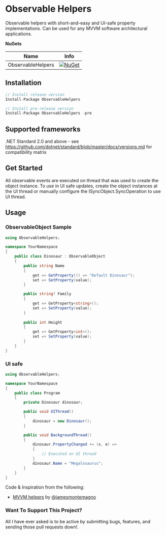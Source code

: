 # Observable Helpers

Observable helpers with short-and-easy and UI-safe property implementations. Can be used for any MVVM software architectural applications.

**NuGets**

|Name|Info|
| ------------------- | :------------------: |
|ObservableHelpers|[![NuGet](https://buildstats.info/nuget/ObservableHelpers?includePreReleases=true)](https://www.nuget.org/packages/ObservableHelpers/)|

## Installation
```csharp
// Install release version
Install-Package ObservableHelpers

// Install pre-release version
Install-Package ObservableHelpers -pre
```

## Supported frameworks
.NET Standard 2.0 and above - see https://github.com/dotnet/standard/blob/master/docs/versions.md for compatibility matrix

## Get Started

All observable events are executed on thread that was used to create the object instance.
To use in UI safe updates, create the object instances at the UI thread or manually configure the ISyncObject.SyncOperation to use UI thread.

## Usage

### ObservableObject Sample
```csharp
using ObservableHelpers;

namespace YourNamespace
{
    public class Dinosaur : ObservableObject
    {
        public string Name
        {
            get => GetProperty(() => "Default Dinosaur");
            set => SetProperty(value);
        }

        public string? Family
        {
            get => GetProperty<string>();
            set => SetProperty(value);
        }
        
        public int Height
        {
            get => GetProperty<int>();
            set => SetProperty(value);
        }
    }
}
```
### UI safe
```csharp
using ObservableHelpers;

namespace YourNamespace
{
    public class Program
    {
        private Dinosaur dinosaur;

        public void UIThread()
        {
            dinosaur = new Dinosaur();
        }

        public void BackgroundThread()
        {
            dinosaur.PropertyChanged += (s, e) =>
            {
                // Executed on UI thread
            }
            dinosaur.Name = "Megalosaurus";
        }
    }
}
```

Code & Inspiration from the following:
* [MVVM helpers](https://github.com/jamesmontemagno/mvvm-helpers) by [@jamesmontemagno](https://github.com/jamesmontemagno)


### Want To Support This Project?
All I have ever asked is to be active by submitting bugs, features, and sending those pull requests down!.
